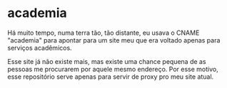 # academia

Há muito tempo, numa terra tão, tão distante, eu usava o CNAME "academia" para apontar para um site meu que era voltado apenas para serviços acadêmicos.

Esse site já não existe mais, mas existe uma chance pequena de as pessoas me procurarem por aquele mesmo endereço. Por esse motivo, esse repositório serve apenas para servir de proxy pro meu site atual.